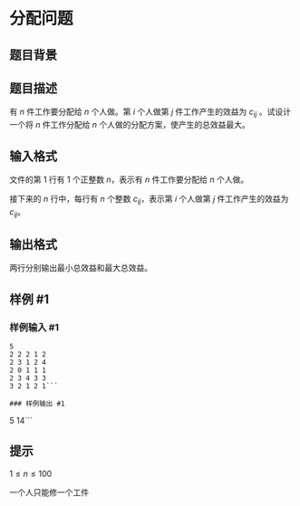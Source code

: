 # 分配问题

## 题目背景



## 题目描述

有 $n$ 件工作要分配给 $n$ 个人做。第 $i$ 个人做第 $j$ 件工作产生的效益为 $c_{ij}$ 。试设计一个将 $n$ 件工作分配给 $n$ 个人做的分配方案，使产生的总效益最大。


## 输入格式

文件的第 $1$ 行有 $1$ 个正整数 $n$，表示有 $n$ 件工作要分配给 $n$ 个人做。

接下来的 $n$ 行中，每行有 $n$ 个整数 $c_{ij}$​​，表示第 $i$ 个人做第 $j$ 件工作产生的效益为 $c_{ij}$。


## 输出格式

两行分别输出最小总效益和最大总效益。


## 样例 #1

### 样例输入 #1
```
5
2 2 2 1 2
2 3 1 2 4
2 0 1 1 1
2 3 4 3 3
3 2 1 2 1```

### 样例输出 #1

```
5
14```

## 提示

$1 \leq n \leq 100$

一个人只能修一个工件
